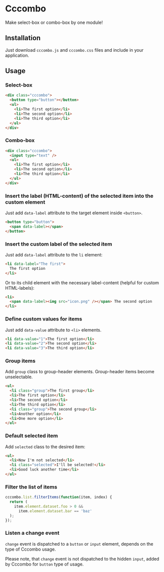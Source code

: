 # Cccombo

Make select-box or combo-box by one module!

## Installation

Just download `cccombo.js` and `cccombo.css` files
and include in your application.

## Usage

### Select-box

```html
<div class="cccombo">
  <button type="button"></button>
  <ul>
    <li>The first option</li>
    <li>The second option</li>
    <li>The third option</li>
  </ul>
</div>
```

### Combo-box

```html
<div class="cccombo">
  <input type="text" />
  <ul>
    <li>The first option</li>
    <li>The second option</li>
    <li>The third option</li>
  </ul>
</div>
```

### Insert the label (HTML-content) of the selected item into the custom element

Just add `data-label` attribute to the target element inside `<button>`.

```html
<button type="button">
  <span data-label></span>
</button>
```

### Insert the custom label of the selected item

Just add `data-label` attribute to the `li` element:

```html
<li data-label="The first">
  The first option
</li>
```

Or to its child element with the necessary label-content
(helpful for custom HTML-labels):

```html
<li>
  <span data-label><img src="icon.png" /></span> The second option
</li>
```

### Define custom values for items

Just add `data-value` attribute to `<li>` elements.

```html
<li data-value="1">The first option</li>
<li data-value="2">The second option</li>
<li data-value="3">The third option</li>
```

### Group items

Add `group` class to group-header elements.
Group-header items become unselectable.

```html
<ul>
  <li class="group">The first group</li>
  <li>The first option</li>
  <li>The second option</li>
  <li>The third option</li>
  <li class="group">The second group</li>
  <li>Another option</li>
  <li>One more option</li>
</ul>
```

### Default selected item

Add `selected` class to the desired item:

```html
<ul>
  <li>Now I'm not selected</li>
  <li class="selected">I'll be selected!</li>
  <li>Good luck another time</li>
</ul>
```

### Filter the list of items

```javascript
cccombo.list.filterItems(function(item, index) {
  return (
    item.element.dataset.foo > 0 &&
      item.element.dataset.bar == 'baz'
  );
});
```

### Listen a change event

`change` event is dispatched to a `button` or `input` element,
depends on the type of Cccombo usage.

Please note, that `change` event is not dispatched to the hidden `input`,
added by Cccombo for `button` type of usage.

